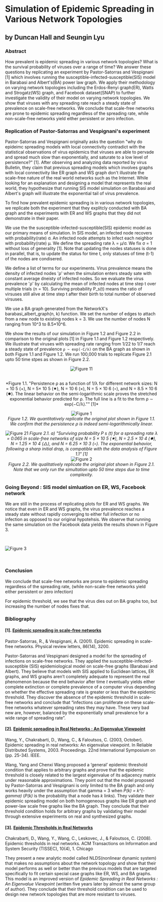 # Simulation of Epidemic Spreading in Various Network Topologies
## by Duncan Hall and Seungin Lyu


### Abstract

How prevalent is epidemic spreading in various network topologies? What is the survival probability of viruses over a range of time? We answer these questions by replicating an experiment by Pastor-Satorras and Vespignani [1] which involves running the susceptible-infected-susceptible(SIS) model in Barabasi and Albert's(BA) power law graph. We apply their methodology on varying network topologies including the Erdos-Renyi graph(ER), Watts and Strogatz(WS) graph, and Facebook dataset(SNAP) to further investigate the validity of their model on varying network topologies. We show that viruses with any spreading rate reach a steady state of prevalence on scale-free networks. We conclude that scale-free networks are prone to epidemic spreading regardless of the spreading rate, while non-scale-free networks yield either persistent or zero infection.


### Replication of Pastor-Satorras and Vespignani's experiment

Pastor-Satorras and Vespignani originally asks the question "why do epideimc spreading models with local connectivity contradict with the statistical observations of virus epidemics that viruses are able to pervade and spread much slow than exponentially, and saturate to a low level of persistence?" [1]. After observing and analyzing data reported by virus Bulletin, they claim that previous spreading models which involves graphs with local connectivity like ER graph and WS graph don't illustrate the scale-free nature of the real world networks such as the Internet. While looking for an explanation and designing a model that represents the real world, they hypothesize that running SIS model simulation on Barabasi and Albert's graph will illustrate the exponential tail of virus prevalence.

To find how prevalent epidemic spreading is in various network topologies, we replicate both the experiment that they explitcly conducted with BA graph and the experiments with ER and WS graphs that they did not demonstrate in their paper.

We use the the susceptible-infected-susceptible(SIS) epidemic model as our primary means of simulation. In SIS model, an infected node recovers with probability(rate) σ. An infected node attempts to infect each neighbor with probability(rate) µ. We define the spreading rate λ = µ/σ. We fix σ = 1 without loss of generality [1]. Note that updating the nodes statuses is done in parallel, that is, to update the status for time t, only statuses of time (t-1) of the nodes are condisered.

We define a list of terms for our experiments. Virus prevalence means the density of infected nodes 'ρ' when the simulation enters steady sate with constant average dneisty of infected nodes. So we evaluate the virus prevalence 'ρ' by calculating the mean of infected nodes at time step t over multiple trials (n = 10). Surviving probability P_s(t) means the ratio of virsuses still alive at time step t after their birth to total number of observed virsuses.

We use a BA graph generated from the NetworkX's barabasi_albert_graph(n, k) function. We set the number of edges to attach from a new node to existing nodes k = 3. We use the number of nodes N ranging from 10^3 to 8.5*10^6.

We show the results of our simulation in Figure 1.2 and Figure 2.2 in comparison to the original plots [1] in Figure 1.1 and Figure 1.2 respectively. We illustrate that viruses with spreading rate ranging from 1/22 to 1/7 reach a steady state of prevalence `ρ ~ exp(-C/λ)` on the BA graph as shown in both Figure 1.1 and Figure 1.2. We run 100,000 trials to replicate Figure 2.1 upto 50 time stpes as shown in Figure 2.2.

<center>

![Figure 11](../resources/figure11.png)

<br>
*Figure 1.1. "Persistence ρ as a function of 1/λ for different network sizes: N = 10 5 (+), N = 5× 10 5
(✷), N = 10 6 (×), N = 5 × 10 6 (◦), and N = 8.5 × 10 6 (✸). The linear behavior on the
semi-logarithmic scale proves the stretched exponential behavior predicted for ρ. The full line is a
fit to the form ρ ∼ exp(−C/λ)."" [1]*
<br>


![Figure 1](../resources/figure1.png)
<br>
*Figure 1.2. We quantitatively replicate the original plot shown in Figure 1.1. We confirm that the persistence ρ is indeed semi-logarithmically linear.*
<br>


![Figure 21](../resources/figure21.png)
*Figure 2.1. a) "Surviving probability P s (t) for a spreading rate λ = 0.065 in scale-free networks of
size N = 5 × 10 5 (✷), N = 2.5 × 10 4 (✸), N = 1.25 × 10 4 (△), and N = 6.25 × 10 3 (◦). The
exponential behavior, following a sharp initial drop, is compatible with the data analysis of Figure 1.1" [1]*
<br>
![Figure 2](../resources/figure2.png)
<br>
*Figure 2.2. We qualitatively replicate the original plot shown in Figure 2.1. Note that we only run the simultation upto 50 time steps due to time complexity.*
<br>

</center>

### Going Beyond : SIS model simluation on ER, WS, Facebook network

We are still in the process of replicating plots for ER and WS graphs. We notice that even in ER and WS graphs, the virus prevalence reaches a steady state without rapidly converging to either full infection or no infection as opposed to our original hypotehsis. We observe that running the same simulation on the Facebook data yields the results shown in Figure 3.

<br>

![Figure 3](https://github.com/SeunginLyu/EpidemicSpreading/blob/master/resources/figure3.png)

<br>


### Conclusion

We conclude that scale-free networks are prone to epidemic spreading regardless of the spreading rate,
(while non-scale-free networks yield either persistent or zero infection)

For epidemic threshold, we see that the virus dies out on BA graphs too, but increasing the number of nodes fixes that.

### Bibliography

#### [1]. [Epidemic spreading in scale-free networks](https://github.com/SeunginLyu/EpidemicSpreading/blob/master/papers/epidemic_spreading_in_SF_networks.pdf)

Pastor-Satorras, R., & Vespignani, A. (2001). Epidemic spreading in scale-free networks. Physical review letters, 86(14), 3200.

Pastor-Satorras and Vespignani  designed a model for the spreading of infections on scale-free networks. They applied the susceptible-infected-susceptible (SIS) epidemiological model on scale-free graphs (Barabasi and Albert). They believe that models with SIS applied to Euclidean lattices, ER graphs, and WS graphs aren’t completely adequate to represent the real phenomenon because the end behavior after time *t* eventually yields either complete extinction or complete prevalence of a computer virus depending on whether the effective spreading rate is greater or less than the epidemic threshold. They discover the absence of the epidemic threshold in scale-free networks and conclude that “infections can proliferate on these scale-free networks whatever spreading rates they may have. These very bad new are, however, balanced by the exponentially small prevalence for a wide range of spreading rate”.

#### [2]. [Epidemic spreading in Real Networks : An Eigenvalue Viewpoint](https://github.com/SeunginLyu/EpidemicSpreading/blob/master/papers/epidemic_threshols_real_networks_eignevalue.pdf)

Wang, Y., Chakrabarti, D., Wang, C., & Faloutsos, C. (2003, October). Epidemic spreading in real networks: An eigenvalue viewpoint. In Reliable Distributed Systems, 2003. Proceedings. 22nd International Symposium on (pp. 25-34). IEEE.

Wang, Yang and Chenxi Wang proposed a ‘general’ epidemic threshold condition that applies to arbitrary graphs and prove that the epidemic threshold is closely related to the largest eigenvalue of its adjacency matrix under reasonable approximations. They point out that the model proposed by Pastor-Satorras and Vespignani is only limited to the BA graph and only works heavily under the assumption that gamma = 3 when *P(k) = k^(-gamma)* (*P(k)* is the probability that a node has *k* links). They validate their epidemic spreading model on both homogeneous graphs like ER graph and power-law scale free graphs like the BA graph. They conclude that their threshold condition holds for arbitrary graphs by validating their model through extensive experiments on real and synthesized graphs.


#### [3]. [Epidemic Thresholds in Real Networks](https://github.com/SeunginLyu/EpidemicSpreading/blob/master/papers/epidemic_thresholds_real_netowkrs.pdf)

Chakrabarti, D., Wang, Y., Wang, C., Leskovec, J., & Faloutsos, C. (2008). Epidemic thresholds in real networks. ACM Transactions on Information and System Security (TISSEC), 10(4), 1.
Chicago

They present a new analytic model called NLDS(nonlinear dynamic system) that makes no assumptions about the network topology and show that their model performs as well or better than the previous models that are targeted specifically to fit certain special case graphs like ER, WS, and BA graphs. This model is an improved version of <i>Epidemic Spreading in Real Networks : An Eigenvalue Viewpoint</i> (written five years later by almost the same group of author). They conclude that their threshold condition can be used to design new network topologies that are more resistant to viruses.
